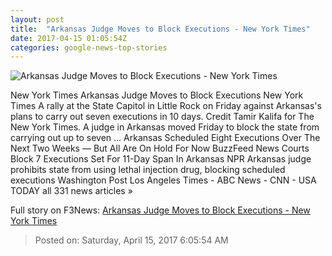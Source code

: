```yaml
---
layout: post
title:  "Arkansas Judge Moves to Block Executions - New York Times"
date: 2017-04-15 01:05:54Z
categories: google-news-top-stories
---
```


![Arkansas Judge Moves to Block Executions - New York Times](https://static01.nyt.com/images/2017/04/15/us/15Arkansas-2/15Arkansas-1492209095813-facebookJumbo.jpg)

New York Times Arkansas Judge Moves to Block Executions New York Times A rally at the State Capitol in Little Rock on Friday against Arkansas's plans to carry out seven executions in 10 days. Credit Tamir Kalifa for The New York Times. A judge in Arkansas moved Friday to block the state from carrying out up to seven ... Arkansas Scheduled Eight Executions Over The Next Two Weeks — But All Are On Hold For Now BuzzFeed News Courts Block 7 Executions Set For 11-Day Span In Arkansas NPR Arkansas judge prohibits state from using lethal injection drug, blocking scheduled executions Washington Post Los Angeles Times - ABC News - CNN - USA TODAY all 331 news articles »


Full story on F3News: [Arkansas Judge Moves to Block Executions - New York Times](http://www.f3nws.com/n/nRqbUF)

> Posted on: Saturday, April 15, 2017 6:05:54 AM
